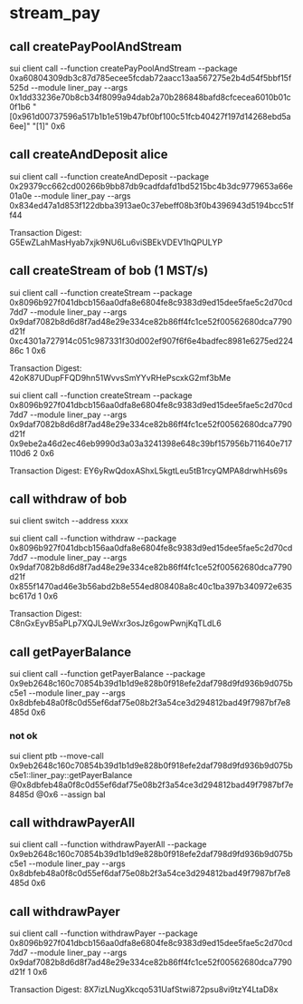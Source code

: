 # stream_pay

## call createPayPoolAndStream 
sui client call --function createPayPoolAndStream --package 0xa60804309db3c87d785ecee5fcdab72aacc13aa567275e2b4d54f5bbf15f525d --module liner_pay --args 0x1dd33236e70b8cb34f8099a94dab2a70b286848bafd8cfcecea6010b01c0f1b6 "[0x961d00737596a517b1b1e519b47bf0bf100c51fcb40427f197d14268ebd5a6ee]" "[1]" 0x6


## call createAndDeposit  alice
sui client call --function createAndDeposit --package 0x29379cc662cd00266b9bb87db9cadfdafd1bd5215bc4b3dc9779653a66e01a0e --module liner_pay --args 0x834ed47a1d853f122dbba3913ae0c37ebeff08b3f0b4396943d5194bcc51ff44

Transaction Digest: G5EwZLahMasHyab7xjk9NU6Lu6viSBEkVDEV1hQPULYP

## call createStream of bob (1 MST/s)
sui client call --function createStream --package 0x8096b927f041dbcb156aa0dfa8e6804fe8c9383d9ed15dee5fae5c2d70cd7dd7 --module liner_pay --args 0x9daf7082b8d6d8f7ad48e29e334ce82b86ff4fc1ce52f00562680dca7790d21f 0xc4301a727914c051c987331f30d002ef907f6f6e4badfec8981e6275ed22486c 1 0x6

Transaction Digest: 42oK87UDupFFQD9hn51WvvsSmYYvRHePscxkG2mf3bMe

sui client call --function createStream --package 0x8096b927f041dbcb156aa0dfa8e6804fe8c9383d9ed15dee5fae5c2d70cd7dd7 --module liner_pay --args 0x9daf7082b8d6d8f7ad48e29e334ce82b86ff4fc1ce52f00562680dca7790d21f 0x9ebe2a46d2ec46eb9990d3a03a3241398e648c39bf157956b711640e717110d6 2 0x6

Transaction Digest: EY6yRwQdoxAShxL5kgtLeu5tB1rcyQMPA8drwhHs69s

## call withdraw of bob
sui client switch --address xxxx

sui client call --function withdraw --package 0x8096b927f041dbcb156aa0dfa8e6804fe8c9383d9ed15dee5fae5c2d70cd7dd7 --module liner_pay --args 0x9daf7082b8d6d8f7ad48e29e334ce82b86ff4fc1ce52f00562680dca7790d21f 0x855f1470ad46e3b56abd2b8e554ed808408a8c40c1ba397b340972e635bc617d 1 0x6

Transaction Digest: C8nGxEyvB5aPLp7XQJL9eWxr3osJz6gowPwnjKqTLdL6

## call getPayerBalance
sui client call --function getPayerBalance --package 0x9eb2648c160c70854b39d1b1d9e828b0f918efe2daf798d9fd936b9d075bc5e1 --module liner_pay --args 0x8dbfeb48a0f8c0d55ef6daf75e08b2f3a54ce3d294812bad49f7987bf7e8485d 0x6

### not ok
sui client ptb --move-call 0x9eb2648c160c70854b39d1b1d9e828b0f918efe2daf798d9fd936b9d075bc5e1::liner_pay::getPayerBalance @0x8dbfeb48a0f8c0d55ef6daf75e08b2f3a54ce3d294812bad49f7987bf7e8485d @0x6 --assign bal


## call withdrawPayerAll
sui client call --function withdrawPayerAll --package 0x9eb2648c160c70854b39d1b1d9e828b0f918efe2daf798d9fd936b9d075bc5e1 --module liner_pay --args 0x8dbfeb48a0f8c0d55ef6daf75e08b2f3a54ce3d294812bad49f7987bf7e8485d 0x6

## call withdrawPayer
sui client call --function withdrawPayer --package 0x8096b927f041dbcb156aa0dfa8e6804fe8c9383d9ed15dee5fae5c2d70cd7dd7 --module liner_pay --args 0x9daf7082b8d6d8f7ad48e29e334ce82b86ff4fc1ce52f00562680dca7790d21f 1 0x6

Transaction Digest: 8X7izLNugXkcqo531UafStwi872psu8vi9tzY4LtaD8x
